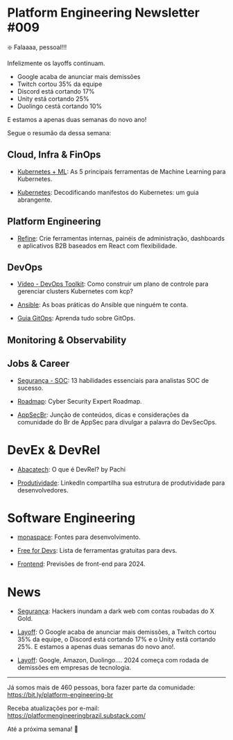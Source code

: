 # Platform Engineering Newsletter #009

❇️ Falaaaa, pessoal!!! 

Infelizmente os layoffs continuam.

* Google acaba de anunciar mais demissões
* Twitch cortou 35% da equipe
* Discord está cortando 17%
* Unity está cortando 25%
* Duolingo cestá cortando 10%

E estamos a apenas duas semanas do novo ano! 

Segue o resumão da dessa semana:

## Cloud, Infra & FinOps

- [Kubernetes + ML](https://collabnix.com/top-5-machine-learning-tools-for-kubernetes/): As 5 principais ferramentas de Machine Learning para Kubernetes.

- [Kubernetes](https://sridharnalagatla.hashnode.dev/decoding-kubernetes-manifests-a-comprehensive-guide): Decodificando manifestos do Kubernetes: um guia abrangente.


## Platform Engineering

- [Refine](https://refine.dev/): Crie ferramentas internas, painéis de administração, dashboards e aplicativos B2B baseados em React com flexibilidade.


## DevOps

- [Vídeo - DevOps Toolkit](https://www.youtube.com/watch?v=VVfO_2wZADU): Como construir um plano de controle para gerenciar clusters Kubernetes com kcp?

- [Ansible](https://amaurybsouza.medium.com/as-boas-pr%C3%A1ticas-do-ansible-que-ningu%C3%A9m-te-conta-e-que-n%C3%A3o-existem-no-google-4fcc3126ad1): As boas práticas do Ansible que ninguém te conta.

- [Guia GitOps](https://www.weave.works/technologies/gitops/): Aprenda tudo sobre GitOps.

## Monitoring & Observability


## Jobs & Career

- [Segurança - SOC](https://www.hackthebox.com/blog/13-essential-skills-for-soc-analysts): 13 habilidades essenciais para analistas SOC de sucesso.

- [Roadmap](https://roadmap.sh/cyber-security): Cyber Security Expert Roadmap.

- [AppSecBr](https://github.com/PedroKetzer/roadmap-appsecbr): Junção de conteúdos, dicas e considerações da comunidade do Br de AppSec para divulgar a palavra do DevSecOps.


# DevEx & DevRel

- [Abacatech](https://podcasters.spotify.com/pod/show/patrcia378/episodes/O-que--DevRel-e2e5ous): O que é DevRel? by Pachi

- [Produtividade](https://thenewstack.io/linkedin-shares-its-developer-productivity-framework/): LinkedIn compartilha sua estrutura de produtividade para desenvolvedores.


# Software Engineering

- [monaspace](https://monaspace.githubnext.com/): Fontes para desenvolvimento.

- [Free for Devs](https://free-for.dev/#/): Lista de ferramentas gratuitas para devs.

- [Frontend](https://buttondown.email/whatever_jamie/archive/frontend-predictions-for-2024): Previsões de front-end para 2024.


# News

- [Segurança](https://www.cisoadvisor.com.br/hackers-inundam-a-dark-web-com-contas-roubadas-do-x-gold/): Hackers inundam a dark web com contas roubadas do X Gold.

- [Layoff](https://world.hey.com/dhh/the-tech-layoffs-continue-1b124e7b): O Google acaba de anunciar mais demissões, a Twitch cortou 35% da equipe, o Discord está cortando 17% e o Unity está cortando 25%. E estamos a apenas duas semanas do novo ano!.

- [Layoff](https://oglobo.globo.com/economia/tecnologia/noticia/2024/01/11/google-amazon-duolingo-2024-comeca-com-rodada-de-demissoes-em-empresas-de-tecnologia.ghtml): Google, Amazon, Duolingo.... 2024 começa com rodada de demissões em empresas de tecnologia.

---

Já somos mais de 460 pessoas, bora fazer parte da comunidade:
https://bit.ly/platform-engineering-br


Receba atualizações por e-mail:
https://platformengineeringbrazil.substack.com/

Até a próxima semana! 
💚
